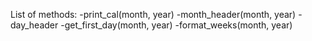 List of methods:
-print_cal(month, year)
-month_header(month, year)
-day_header
-get_first_day(month, year)
-format_weeks(month, year)